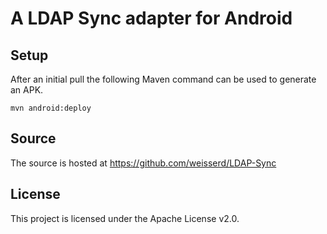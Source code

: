 # A LDAP Sync adapter for Android

## Setup

After an initial pull the following Maven command can be used to generate an APK.
```
mvn android:deploy
```

## Source

The source is hosted at https://github.com/weisserd/LDAP-Sync

## License 

This project is licensed under the Apache License v2.0.
